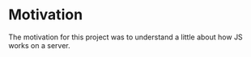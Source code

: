 # Motivation
The motivation for this project was to understand a little about how JS works on a server.
